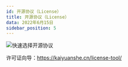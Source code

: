 ```yaml
---
id: 开源协议（License）
title: 开源协议（License）
data: 2022年6月15日
sidebar_position: 5
---
```


![快速选择开源协议](https://static.7wate.com/img/2020/07/02/fe11588b073bf.png)

许可证向导：https://kaiyuanshe.cn/license-tool/